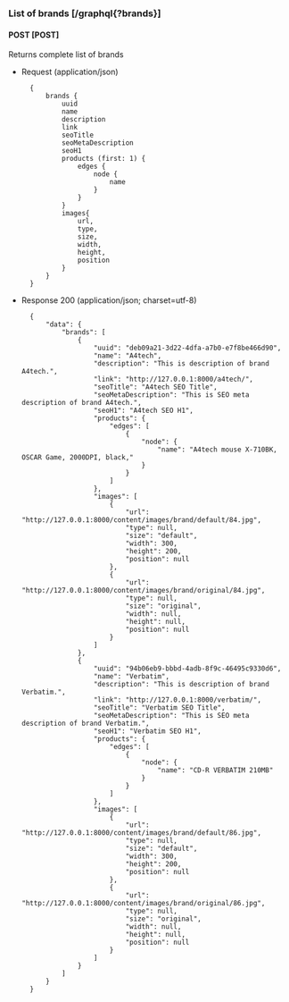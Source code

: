 ### List of brands [/graphql{?brands}]

#### POST [POST]

Returns complete list of brands

- Request (application/json)

        {
            brands {
                uuid
                name
                description
                link
                seoTitle
                seoMetaDescription
                seoH1
                products (first: 1) {
                    edges {
                        node {
                            name
                        }
                    }
                }
                images{
                    url,
                    type,
                    size,
                    width,
                    height,
                    position
                }
            }
        }

- Response 200 (application/json; charset=utf-8)

        {
            "data": {
                "brands": [
                    {
                        "uuid": "deb09a21-3d22-4dfa-a7b0-e7f8be466d90",
                        "name": "A4tech",
                        "description": "This is description of brand A4tech.",
                        "link": "http://127.0.0.1:8000/a4tech/",
                        "seoTitle": "A4tech SEO Title",
                        "seoMetaDescription": "This is SEO meta description of brand A4tech.",
                        "seoH1": "A4tech SEO H1",
                        "products": {
                            "edges": [
                                {
                                    "node": {
                                        "name": "A4tech mouse X-710BK, OSCAR Game, 2000DPI, black,"
                                    }
                                }
                            ]
                        },
                        "images": [
                            {
                                "url": "http://127.0.0.1:8000/content/images/brand/default/84.jpg",
                                "type": null,
                                "size": "default",
                                "width": 300,
                                "height": 200,
                                "position": null
                            },
                            {
                                "url": "http://127.0.0.1:8000/content/images/brand/original/84.jpg",
                                "type": null,
                                "size": "original",
                                "width": null,
                                "height": null,
                                "position": null
                            }
                        ]
                    },
                    {
                        "uuid": "94b06eb9-bbbd-4adb-8f9c-46495c9330d6",
                        "name": "Verbatim",
                        "description": "This is description of brand Verbatim.",
                        "link": "http://127.0.0.1:8000/verbatim/",
                        "seoTitle": "Verbatim SEO Title",
                        "seoMetaDescription": "This is SEO meta description of brand Verbatim.",
                        "seoH1": "Verbatim SEO H1",
                        "products": {
                            "edges": [
                                {
                                    "node": {
                                        "name": "CD-R VERBATIM 210MB"
                                    }
                                }
                            ]
                        },
                        "images": [
                            {
                                "url": "http://127.0.0.1:8000/content/images/brand/default/86.jpg",
                                "type": null,
                                "size": "default",
                                "width": 300,
                                "height": 200,
                                "position": null
                            },
                            {
                                "url": "http://127.0.0.1:8000/content/images/brand/original/86.jpg",
                                "type": null,
                                "size": "original",
                                "width": null,
                                "height": null,
                                "position": null
                            }
                        ]
                    }
                ]
            }
        }

